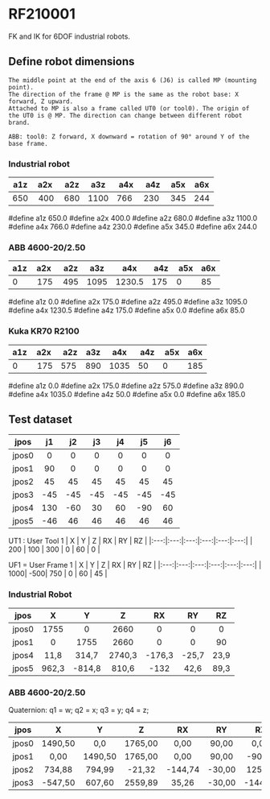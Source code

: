 # RF210001
FK and IK for 6DOF industrial robots.

## Define robot dimensions
```language
The middle point at the end of the axis 6 (J6) is called MP (mounting point).
The direction of the frame @ MP is the same as the robot base: X forward, Z upward.
Attached to MP is also a frame called UT0 (or tool0). The origin of the UT0 is @ MP. The direction can change between different robot brand.

ABB: tool0: Z forward, X downward = rotation of 90° around Y of the base frame.

```

### Industrial robot
| a1z | a2x | a2z | a3z | a4x | a4z | a5x | a6x |
|-----|-----|-----|-----|-----|-----|-----|-----|
| 650 | 400 | 680 | 1100| 766 | 230 | 345 | 244 |

#define a1z 650.0
#define a2x 400.0
#define a2z 680.0
#define a3z 1100.0
#define a4x 766.0
#define a4z 230.0
#define a5x 345.0
#define a6x 244.0

### ABB 4600-20/2.50
| a1z | a2x | a2z | a3z | a4x | a4z | a5x | a6x |
|-----|-----|-----|-----|-----|-----|-----|-----|
|  0  | 175 | 495 | 1095|1230.5|175 |  0  |  85 |

#define a1z 0.0
#define a2x 175.0
#define a2z 495.0
#define a3z 1095.0
#define a4x 1230.5
#define a4z 175.0
#define a5x 0.0
#define a6x 85.0

### Kuka KR70 R2100
| a1z | a2x | a2z | a3z | a4x | a4z | a5x | a6x |
|-----|-----|-----|-----|-----|-----|-----|-----|
|  0  | 175 | 575 | 890 | 1035|  50 |  0  | 185 |

#define a1z 0.0
#define a2x 175.0
#define a2z 575.0
#define a3z 890.0
#define a4x 1035.0
#define a4z 50.0
#define a5x 0.0
#define a6x 185.0

## Test dataset

| jpos  |  j1 |  j2 |  j3 |  j4 |  j5 |  j6 |
| ----- |:---:|:---:|:---:|:---:|:---:|:---:|
| jpos0 |   0 |   0 |   0 |   0 |   0 |   0 |
| jpos1 |  90 |   0 |   0 |   0 |   0 |   0 |
| jpos2 |  45 |  45 |  45 |  45 |  45 |  45 |
| jpos3 | -45 | -45 | -45 | -45 | -45 | -45 |
| jpos4 | 130 | -60 |  30 |  60 | -90 |  60 |
| jpos5 | -46 |  46 |  46 |  46 |  46 |  46 |

UT1 : User Tool 1
|  X  |  Y  |  Z  |  RX |  RY |  RZ |
|:---:|:---:|:---:|:---:|:---:|:---:|
| 200 | 100 | 300 |   0 |  60 |   0 |

UF1 = User Frame 1
|  X  |  Y  |  Z  |  RX |  RY |  RZ |
|:---:|:---:|:---:|:---:|:---:|:---:|
| 1000| -500| 750 |   0 |  60 |  45 |

### Industrial Robot

| jpos  |      X |      Y |      Z |     RX |     RY |     RZ |
| ----- |:------:|:------:|:------:|:------:|:------:|:------:|
| jpos0 |    1755|      0 |    2660|      0 |      0 |      0 |
| jpos1 |      0 |    1755|    2660|      0 |      0 |     90 |
| jpos4 |    11,8|   314,7|  2740,3|  -176,3|   -25,7|    23,9|
| jpos5 |   962,3|  -814,8|   810,6|    -132|    42,6|    89,3|

### ABB 4600-20/2.50

Quaternion: q1 = w; q2 = x; q3 = y; q4 = z;

| jpos  |      X |      Y |      Z |     RX |     RY |     RZ |
| ----- |:------:|:------:|:------:|:------:|:------:|:------:|
| jpos0 | 1490,50|     0,0| 1765,00|    0,00|   90,00|    0,00|
| jpos1 |    0,00| 1490,50| 1765,00|    0,00|   90,00|  -90,00|
| jpos2 |  734,88|  794,99|  -21,32| -144,74|  -30,00|  125,26|
| jpos3 | -547,50|  607,60| 2559,89|   35,26|  -30,00| -144,74|
